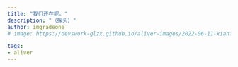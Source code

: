 ```yaml
---
title: "我们还在呢。"
description: "（探头）"
author: imgradeone
# image: https://devswork-glzx.github.io/aliver-images/2022-06-11-xianfeng-2022/pic.jpg

tags:
- aliver
---
```

